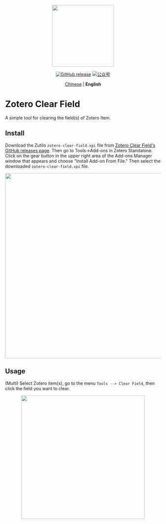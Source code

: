 <p align="center">
  <img src="https://figurebed-iseex.oss-cn-hangzhou.aliyuncs.com/202201171057784.png" width=200 />
</p>
<p align="center">
	<a href="https://github.com/qnscholar/zotero-clear-field/releases"><img src="https://img.shields.io/badge/release-v0.0.1-blue?logo=github" alt="GitHub release" /></a>
	<a href="https://figurebed-iseex.oss-cn-hangzhou.aliyuncs.com/202201171141964.png"><img src="https://img.shields.io/badge/公众号-青柠学术-orange?logo=wechat" alt="公众号" /></a>
</p>
<p align="center">
  <a href="https://github.com/qnscholar/zotero-clear-field/blob/main/README.md">Chinese</a> | <strong>English</strong>
</p>

# Zotero Clear Field

A simple tool for clearing the field(s) of Zotero Item.

## Install

Download the Zutilo `zotero-clear-field.xpi` file from [Zotero Clear Field's GitHub releases page](https://github.com/qnscholar/zotero-clear-field/releases). Then go to Tools->Add-ons in Zotero Standalone. Click on the gear button in the upper right area of the Add-ons Manager window that appears and choose "Install Add-on From File." Then select the downloaded `zotero-clear-field.xpi` file.

<p align="center">
  <img src="https://figurebed-iseex.oss-cn-hangzhou.aliyuncs.com/202201171225325.png" width=600 />
</p>

## Usage

(Multi) Select Zotero item(s), go to the menu `Tools --> Clear Field`, then click the field you want to clear.

<p align="center">
  <img src="https://figurebed-iseex.oss-cn-hangzhou.aliyuncs.com/202201171205018.png" width=400 />
</p>
